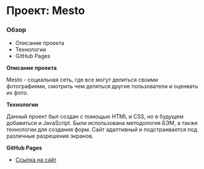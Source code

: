 # Проект: Mesto

### Обзор
* Описание проекта
* Технологии
* GitHub Pages

**Описание проекта**

Mesto - социальная сеть, где все могут делиться своими фотографиями, смотрить чем деляться другие пользователи и оценвать их фото.


**Технологии**

Данный проект был создан с помощью HTML и CSS, но в будущем добавиться и JavaScript.
Были использована методология БЭМ, а также технологии для создания форм.
Сайт адаптивный и подстраивается под различные разрешения экранов.


**GitHub Pages**

* [Ссылка на сайт](https://spamjacket.github.io/mesto-project/)
